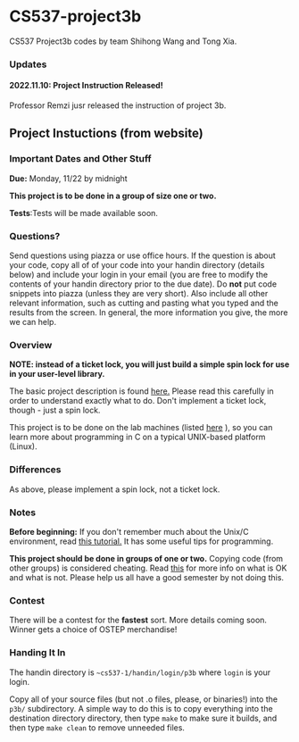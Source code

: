 # CS537-project3b
CS537 Project3b codes by team Shihong Wang and Tong Xia.





### Updates

#### 2022.11.10: Project Instruction Released!

Professor Remzi jusr released the instruction of project 3b.

















## Project Instuctions (from website)

### Important Dates and Other Stuff

**Due:** Monday, 11/22 by midnight

**This project is to be done in a group of size one or two.**

**Tests**:Tests will be made available soon.

### Questions?

Send questions using piazza or use office hours. If the question is about your code, copy all of of your code into your handin directory (details below) and include your login in your email (you are free to modify the contents of your handin directory prior to the due date). Do **not** put code snippets into piazza (unless they are very short). Also include all other relevant information, such as cutting and pasting what you typed and the results from the screen. In general, the more information you give, the more we can help.

### Overview

**NOTE: instead of a ticket lock, you will just build a simple spin lock for use in your user-level library.**

The basic project description is found [here.](https://github.com/remzi-arpacidusseau/ostep-projects/tree/master/concurrency-xv6-threads) Please read this carefully in order to understand exactly what to do. Don't implement a ticket lock, though - just a spin lock.

This project is to be done on the lab machines (listed [here](https://csl.cs.wisc.edu/docs/csl/2012-08-16-instructional-facilities/) ), so you can learn more about programming in C on a typical UNIX-based platform (Linux).

### Differences

As above, please implement a spin lock, not a ticket lock.

### Notes

**Before beginning:** If you don't remember much about the Unix/C environment, read [this tutorial.](http://pages.cs.wisc.edu/~remzi/OSTEP/lab-tutorial.pdf) It has some useful tips for programming.

**This project should be done in groups of one or two.** Copying code (from other groups) is considered cheating. Read [this](https://pages.cs.wisc.edu/~remzi/Classes/537/Fall2022/dontcheat.html) for more info on what is OK and what is not. Please help us all have a good semester by not doing this.

### Contest

There will be a contest for the **fastest** sort. More details coming soon. Winner gets a choice of OSTEP merchandise!

### Handing It In

The handin directory is `~cs537-1/handin/login/p3b` where `login` is your login.

Copy all of your source files (but not .o files, please, or binaries!) into the `p3b/` subdirectory. A simple way to do this is to copy everything into the destination directory directory, then type `make` to make sure it builds, and then type `make clean` to remove unneeded files.